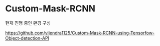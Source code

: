 

# Custom-Mask-RCNN

현재 진행 중인 환경 구성

https://github.com/vijendra1125/Custom-Mask-RCNN-using-Tensorfow-Object-detection-API




